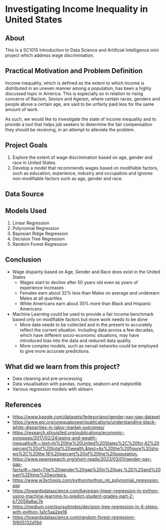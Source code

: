 # Investigating Income Inequality in United States
## About
This is a SC1015 Introduction to Data Science and Artificial Intelligence mini project which address wage discrimination. 

## Practical Motivation and Problem Definition
Income inequality, which is defined as the extent to which income is distributed in an uneven manner among a population, has been a highly discussed topic in America. This is especially so in relation to rising concerns of Racism, Sexism and Ageism, where certain races, genders and people above a certain age, are said to be unfairly paid less for the same amount of work.

As such, we would like to investigate the state of income inequality and to provide a tool that helps job seekers to determine the fair compensation they should be receiving, in an attempt to alleviate the problem.

## Project Goals
1. Explore the extent of wage discrimination based on age, gender and race in United States.
2. Develop a model that recommends wages based on modifiable factors, such as education, experience, industry and occupation and ignores non-modifiable factors such as age, gender and race. 

## Data Source 


## Models Used
1. Linear Regression
2. Polynomial Regression
3. Bayesian Ridge Regression
4. Decision Tree Regression
5. Random Forest Regression

## Conclusion
- Wage disparity based on Age, Gender and Race does exist in the United States
    - Wages start to decline after 50 years old even as years of experience increases
    - Females earn about 32% less than Males on average and underearn Males at all quartiles
    - White Americans earn about 35% more than Black and Hispanic Americans
- Machine Learning could be used to provide a fair income benchmark based only on modifiable factors but more work needs to be done
    - More data needs to be collected and in the present to accurately reflect the current situation. Including data across a few decades, which have different socio-economic situations, may have introduced bias into the data and reduced data quality. 
    - More complex models, such as nerual networks could be employed to give more accurate predictions. 


## What did we learn from this project?
- Data cleaning and pre-processing 
- Data visualisation with pandas, numpy, seaborn and matplotllib 
- Various regression models with sklearn 

## References
- <https://www.kaggle.com/datasets/fedesoriano/gender-pay-gap-dataset>
- <https://www.epi.org/unequalpower/publications/understanding-black-white-disparities-in-labor-market-outcomes/>
- <https://research.stlouisfed.org/publications/economic-synopses/2017/02/24/aging-and-wealth-inequality/#:~:text=In%20the%20United%20States%2C%20for,42%20percent%20of%20total%20wealth.&text=As%20the%20figure%20shows%2C%20the,16%20percent%20of%20the%20population.>
- <https://www.pewresearch.org/short-reads/2023/03/01/gender-pay-gap-facts/#:~:text=The%20gender%20gap%20in%20pay,%2D%20and%20part%2Dtime%20workers.>
- <https://www.w3schools.com/python/python_ml_polynomial_regression.asp>
- <https://towardsdatascience.com/bayesian-linear-regression-in-python-using-machine-learning-to-predict-student-grades-part-2-b72059a8ac7e>
- <https://medium.com/pursuitnotes/decision-tree-regression-in-6-steps-with-python-1a1c5aa2ee16>
- <https://towardsdatascience.com/random-forest-regression-5f605132d19d>
